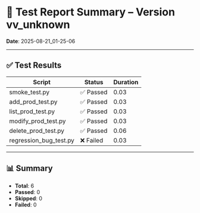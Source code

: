 # 🧪 Test Report Summary – Version vv_unknown
**Date**: 2025-08-21_01-25-06

---

## ✅ Test Results

| Script | Status | Duration |
|--------|--------|----------|
| smoke_test.py | ✅ Passed | 0.03 |
| add_prod_test.py | ✅ Passed | 0.03 |
| list_prod_test.py | ✅ Passed | 0.03 |
| modify_prod_test.py | ✅ Passed | 0.03 |
| delete_prod_test.py | ✅ Passed | 0.06 |
| regression_bug_test.py | ❌ Failed | 0.03 |

---

## 📊 Summary
- **Total**: 6
- **Passed**: 0
- **Skipped**: 0
- **Failed**: 0

